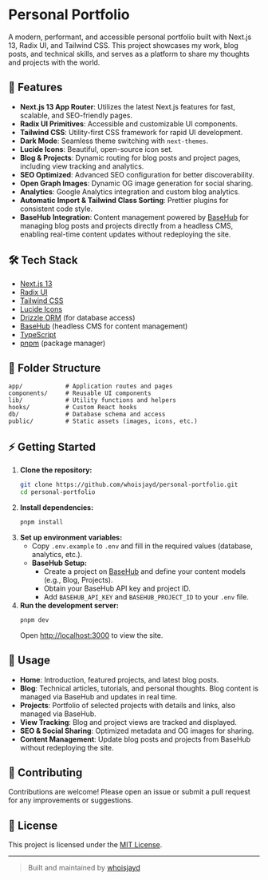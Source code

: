 # Personal Portfolio

A modern, performant, and accessible personal portfolio built with Next.js 13, Radix UI, and Tailwind CSS. This project showcases my work, blog posts, and technical skills, and serves as a platform to share my thoughts and projects with the world.

## 🚀 Features

- **Next.js 13 App Router**: Utilizes the latest Next.js features for fast, scalable, and SEO-friendly pages.
- **Radix UI Primitives**: Accessible and customizable UI components.
- **Tailwind CSS**: Utility-first CSS framework for rapid UI development.
- **Dark Mode**: Seamless theme switching with `next-themes`.
- **Lucide Icons**: Beautiful, open-source icon set.
- **Blog & Projects**: Dynamic routing for blog posts and project pages, including view tracking and analytics.
- **SEO Optimized**: Advanced SEO configuration for better discoverability.
- **Open Graph Images**: Dynamic OG image generation for social sharing.
- **Analytics**: Google Analytics integration and custom blog analytics.
- **Automatic Import & Tailwind Class Sorting**: Prettier plugins for consistent code style.
- **BaseHub Integration**: Content management powered by [BaseHub](https://basehub.com/) for managing blog posts and projects directly from a headless CMS, enabling real-time content updates without redeploying the site.

## 🛠️ Tech Stack

- [Next.js 13](https://nextjs.org/)
- [Radix UI](https://www.radix-ui.com/)
- [Tailwind CSS](https://tailwindcss.com/)
- [Lucide Icons](https://lucide.dev/)
- [Drizzle ORM](https://orm.drizzle.team/) (for database access)
- [BaseHub](https://basehub.com/) (headless CMS for content management)
- [TypeScript](https://www.typescriptlang.org/)
- [pnpm](https://pnpm.io/) (package manager)

## 📁 Folder Structure

```
app/            # Application routes and pages
components/     # Reusable UI components
lib/            # Utility functions and helpers
hooks/          # Custom React hooks
db/             # Database schema and access
public/         # Static assets (images, icons, etc.)
```

## ⚡ Getting Started

1. **Clone the repository:**
   ```bash
   git clone https://github.com/whoisjayd/personal-portfolio.git
   cd personal-portfolio
   ```
2. **Install dependencies:**
   ```bash
   pnpm install
   ```
3. **Set up environment variables:**
   - Copy `.env.example` to `.env` and fill in the required values (database, analytics, etc.).
   - **BaseHub Setup:**
     - Create a project on [BaseHub](https://basehub.com/) and define your content models (e.g., Blog, Projects).
     - Obtain your BaseHub API key and project ID.
     - Add `BASEHUB_API_KEY` and `BASEHUB_PROJECT_ID` to your `.env` file.
4. **Run the development server:**
   ```bash
   pnpm dev
   ```
   Open [http://localhost:3000](http://localhost:3000) to view the site.

## 📝 Usage

- **Home**: Introduction, featured projects, and latest blog posts.
- **Blog**: Technical articles, tutorials, and personal thoughts. Blog content is managed via BaseHub and updates in real time.
- **Projects**: Portfolio of selected projects with details and links, also managed via BaseHub.
- **View Tracking**: Blog and project views are tracked and displayed.
- **SEO & Social Sharing**: Optimized metadata and OG images for sharing.
- **Content Management**: Update blog posts and projects from BaseHub without redeploying the site.

## 🤝 Contributing

Contributions are welcome! Please open an issue or submit a pull request for any improvements or suggestions.

## 📄 License

This project is licensed under the [MIT License](https://github.com/whoisjayd/personal-portfolio/blob/main/LICENSE).

---

> Built and maintained by [whoisjayd](https://github.com/whoisjayd)
